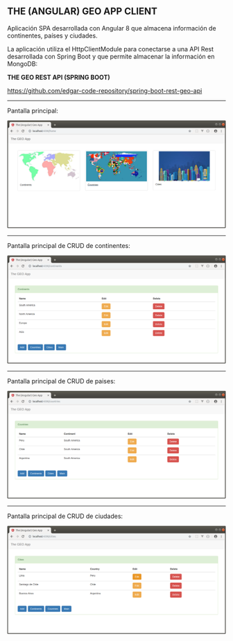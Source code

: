 THE (ANGULAR) GEO APP CLIENT
--------------------------------------------------------------------------------------------------------------------

Aplicación SPA desarrollada con Angular 8 que almacena información de continentes, países y ciudades.

La aplicación utiliza el HttpClientModule para conectarse a una API Rest desarrollada con Spring Boot 
y que permite almacenar la información en MongoDB: 

**THE GEO REST API (SPRING BOOT)**

https://github.com/edgar-code-repository/spring-boot-rest-geo-api

--------------------------------------------------------------------------------------------------------------------

Pantalla principal:

![Screenshot Main](screenshots/angular_main_page.png)

--------------------------------------------------------------------------------------------------------------------

Pantalla principal de CRUD de continentes:

![Screenshot Continents](screenshots/angular_main_continents.png)

--------------------------------------------------------------------------------------------------------------------

Pantalla principal de CRUD de paises:

![Screenshot Countries](screenshots/angular_main_countries.png)

--------------------------------------------------------------------------------------------------------------------

Pantalla principal de CRUD de ciudades:

![Screenshot Cities](screenshots/angular_main_cities.png)



